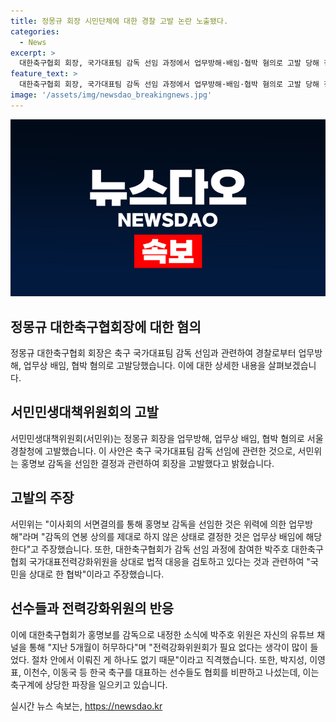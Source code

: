 ```yaml
---
title: 정몽규 회장 시민단체에 대한 경찰 고발 논란 노출됐다.
categories:
  - News
excerpt: >
  대한축구협회 회장, 국가대표팀 감독 선임 과정에서 업무방해·배임·협박 혐의로 고발 당해 정 몽규 대한축구협회장이 홍명보 감독 선임 과정에서 고발당했다. 서민민생대책위원회는 회장의 행동을 업무방해, 배임, 협박으로 지적하며 법적 대응을 검토 중이라고 밝혔고, 여론도 크게 반대하고 있다. 대한축구협회가 후보 감독을 업무상 배임과 협박으로 지적받음에 따라 한국 축구를 대표하는 선수들도 비판에 나서고 있다.
feature_text: >
  대한축구협회 회장, 국가대표팀 감독 선임 과정에서 업무방해·배임·협박 혐의로 고발 당해 정 몽규 대한축구협회장이 홍명보 감독 선임 과정에서 고발당했다. 서민민생대책위원회는 회장의 행동을 업무방해, 배임, 협박으로 지적하며 법적 대응을 검토 중이라고 밝혔고, 여론도 크게 반대하고 있다. 대한축구협회가 후보 감독을 업무상 배임과 협박으로 지적받음에 따라 한국 축구를 대표하는 선수들도 비판에 나서고 있다.
image: '/assets/img/newsdao_breakingnews.jpg'
---
```


<p><img src="/assets/img/newsdao_breakingnews.jpg" alt="cryptoinkorea 속보" /></p>

<h2 data-ke-size="size26">정몽규 대한축구협회장에 대한 혐의</h2>

<p data-ke-size="size16">정몽규 대한축구협회 회장은 축구 국가대표팀 감독 선임과 관련하여 경찰로부터 업무방해, 업무상 배임, 협박 혐의로 고발당했습니다. 이에 대한 상세한 내용을 살펴보겠습니다.</p>

<h2 data-ke-size="size24">서민민생대책위원회의 고발</h2>

<p data-ke-size="size16">서민민생대책위원회(서민위)는 정몽규 회장을 업무방해, 업무상 배임, 협박 혐의로 서울경찰청에 고발했습니다. 이 사안은 축구 국가대표팀 감독 선임에 관련한 것으로, 서민위는 홍명보 감독을 선임한 결정과 관련하여 회장을 고발했다고 밝혔습니다.</p>

<h2 data-ke-size="size24">고발의 주장</h2>

<p data-ke-size="size16">서민위는 "이사회의 서면결의를 통해 홍명보 감독을 선임한 것은 위력에 의한 업무방해"라며 "감독의 연봉 상의를 제대로 하지 않은 상태로 결정한 것은 업무상 배임에 해당한다"고 주장했습니다. 또한, 대한축구협회가 감독 선임 과정에 참여한 박주호 대한축구협회 국가대표전력강화위원을 상대로 법적 대응을 검토하고 있다는 것과 관련하여 "국민을 상대로 한 협박"이라고 주장했습니다.</p>

<h2 data-ke-size="size24">선수들과 전력강화위원의 반응</h2>

<p data-ke-size="size16">이에 대한축구협회가 홍명보를 감독으로 내정한 소식에 박주호 위원은 자신의 유튜브 채널을 통해 "지난 5개월이 허무하다"며 "전력강화위원회가 필요 없다는 생각이 많이 들었다. 절차 안에서 이뤄진 게 하나도 없기 때문"이라고 직격했습니다. 또한, 박지성, 이영표, 이천수, 이동국 등 한국 축구를 대표하는 선수들도 협회를 비판하고 나섰는데, 이는 축구계에 상당한 파장을 일으키고 있습니다.</p>
실시간 뉴스 속보는, <a href="https://newsdao.kr" rel="dofollow">https://newsdao.kr</a>


